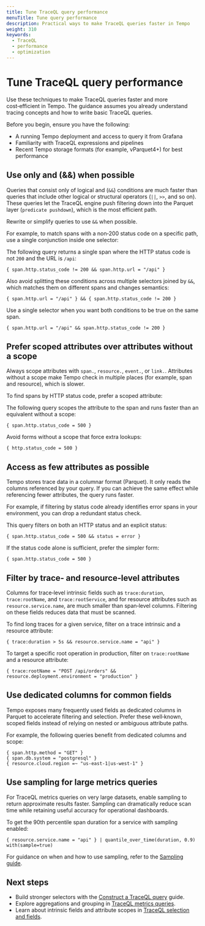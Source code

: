 ```yaml
---
title: Tune TraceQL query performance
menuTitle: Tune query performance
description: Practical ways to make TraceQL queries faster in Tempo
weight: 310
keywords:
  - TraceQL
  - performance
  - optimization
---
```


# Tune TraceQL query performance

Use these techniques to make TraceQL queries faster and more cost‑efficient in Tempo. The guidance assumes you already understand tracing concepts and how to write basic TraceQL queries.

Before you begin, ensure you have the following:

- A running Tempo deployment and access to query it from Grafana
- Familiarity with TraceQL expressions and pipelines
- Recent Tempo storage formats (for example, vParquet4+) for best performance

## Use only and (&&) when possible

Queries that consist only of logical and (`&&`) conditions are much faster than queries that include other logical or structural operators (`||`, `>>`, and so on). These queries let the TraceQL engine push filtering down into the Parquet layer (`predicate pushdown`), which is the most efficient path.

Rewrite or simplify queries to use `&&` when possible.

For example, to match spans with a non‑200 status code on a specific path, use a single conjunction inside one selector:

The following query returns a single span where the HTTP status code is not `200` and the URL is `/api`:

```traceql
{ span.http.status_code != 200 && span.http.url = "/api" }
```

Also avoid splitting these conditions across multiple selectors joined by `&&`, which matches them on different spans and changes semantics:

```traceql
{ span.http.url = "/api" } && { span.http.status_code != 200 }
```

Use a single selector when you want both conditions to be true on the same span.

```traceql
{ span.http.url = "/api" && span.http.status_code != 200 }
```

## Prefer scoped attributes over attributes without a scope

Always scope attributes with `span.`, `resource.`, `event.`, or `link.`. Attributes without a scope make Tempo check in multiple places (for example, span and resource), which is slower.

To find spans by HTTP status code, prefer a scoped attribute:

The following query scopes the attribute to the span and runs faster than an equivalent without a scope:

```traceql
{ span.http.status_code = 500 }
```

Avoid forms without a scope that force extra lookups:

```traceql
{ http.status_code = 500 }
```

## Access as few attributes as possible

Tempo stores trace data in a columnar format (Parquet). It only reads the columns referenced by your query. If you can achieve the same effect while referencing fewer attributes, the query runs faster.

For example, if filtering by status code already identifies error spans in your environment, you can drop a redundant status check.

This query filters on both an HTTP status and an explicit status:

```traceql
{ span.http.status_code = 500 && status = error }
```

If the status code alone is sufficient, prefer the simpler form:

```traceql
{ span.http.status_code = 500 }
```

## Filter by trace‑ and resource‑level attributes

Columns for trace‑level intrinsic fields such as `trace:duration`, `trace:rootName`, and `trace:rootService`, and for resource attributes such as `resource.service.name`, are much smaller than span‑level columns. Filtering on these fields reduces data that must be scanned.

To find long traces for a given service, filter on a trace intrinsic and a resource attribute:

```traceql
{ trace:duration > 5s && resource.service.name = "api" }
```

To target a specific root operation in production, filter on `trace:rootName` and a resource attribute:

```traceql
{ trace:rootName = "POST /api/orders" && resource.deployment.environment = "production" }
```

## Use dedicated columns for common fields

Tempo exposes many frequently used fields as dedicated columns in Parquet to accelerate filtering and selection. Prefer these well‑known, scoped fields instead of relying on nested or ambiguous attribute paths.

For example, the following queries benefit from dedicated columns and scope:

```traceql
{ span.http.method = "GET" }
{ span.db.system = "postgresql" }
{ resource.cloud.region =~ "us-east-1|us-west-1" }
```

## Use sampling for large metrics queries

For TraceQL metrics queries on very large datasets, enable sampling to return approximate results faster. Sampling can dramatically reduce scan time while retaining useful accuracy for operational dashboards.

To get the 90th percentile span duration for a service with sampling enabled:

```traceql
{ resource.service.name = "api" } | quantile_over_time(duration, 0.9) with(sample=true)
```

For guidance on when and how to use sampling, refer to the [Sampling guide](https://grafana.com/docs/tempo/<TEMPO_VERSION>/set-up-for-tracing/instrument-send/set-up-collector/tail-sampling/).

## Next steps

- Build stronger selectors with the [Construct a TraceQL query](https://grafana.com/docs/tempo/<TEMPO_VERSION>/traceql/construct-traceql-queries/) guide.
- Explore aggregations and grouping in [TraceQL metrics queries](https://grafana.com/docs/tempo/<TEMPO_VERSION>/traceql/metrics-queries/).
- Learn about intrinsic fields and attribute scopes in [TraceQL selection and fields](https://grafana.com/docs/tempo/<TEMPO_VERSION>/traceql/construct-traceql-queries/#select-spans).
